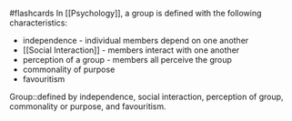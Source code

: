 #flashcards 
In [[Psychology]], a group is defined with the following characteristics:
* independence - individual members depend on one another
* [[Social Interaction]] - members interact with one another
* perception of a group - members all perceive the group
* commonality of purpose
* favouritism

Group::defined by independence, social interaction, perception of group, commonality or purpose, and favouritism.
<!--SR:!2023-11-08,2,210-->

